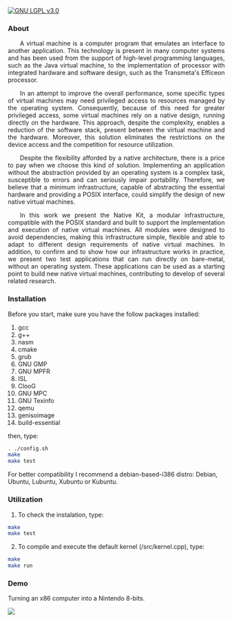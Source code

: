[![GNU LGPL v3.0](http://www.gnu.org/graphics/lgplv3-88x31.png)](http://www.gnu.org/licenses/lgpl.html)

### About
<p style="text-indent: 2em;" align="justify">
A virtual machine is a computer program that emulates an interface to another application. This technology is present in many computer systems and has been used from the support of high-level programming languages, such as the Java virtual machine, to the implementation of processor with integrated hardware and software design, such as the Transmeta's Efficeon processor.
</p>

<p style="text-indent: 2em;" align="justify">
In an attempt to improve the overall performance, some specific types of virtual machines may need privileged access to resources managed by the operating system. Consequently, because of this need for greater privileged access, some virtual machines rely on a native design, running directly on the hardware. This approach, despite the complexity, enables a reduction of the software stack, present between the virtual machine and the hardware. Moreover, this solution eliminates the restrictions on the device access and the competition for resource utilization.
</p>

<p style="text-indent: 2em;" align="justify">
Despite the flexibility afforded by a native architecture, there is a price to pay when we choose this kind of solution. Implementing an application without the abstraction provided by an operating system is a complex task, susceptible to errors and can seriously impair portability. Therefore, we believe that a minimum infrastructure, capable of abstracting the essential hardware and providing a POSIX interface, could simplify the design of new native virtual machines.
</p>

<p style="text-indent: 2em;" align="justify">
In this work we present the Native Kit, a modular infrastructure, compatible with the POSIX standard and built to support the implementation and execution of native virtual machines. All modules were designed to avoid dependencies, making this infrastructure simple, flexible and able to adapt to different design requirements of native virtual machines. In addition, to confirm and to show how our infrastructure works in practice, we present two test applications that can run directly on bare-metal, without an operating system. These applications can be used as a starting point to build new native virtual machines,  contributing to develop of several related research.
</p>

### Installation
Before you start, make sure you have the follow packages installed:

1. gcc
2. g++
3. nasm
4. cmake
5. grub
6. GNU GMP
7. GNU MPFR
8. ISL
9. ClooG
10. GNU MPC
11. GNU Texinfo
12. qemu
13. genisoimage
14. build-essential

then, type:

```sh
. ./config.sh
make
make test
```

For better compatibility I recommend a debian-based-i386 distro: Debian, Ubuntu, Lubuntu, Xubuntu or Kubuntu.

### Utilization
1. To check the instalation, type:
```sh
make
make test
```

2. To compile and execute the default kernel (/src/kernel.cpp), type:
```sh
make
make run
```
### Demo
Turning an x86 computer into a Nintendo 8-bits.

[![](https://i.ytimg.com/vi/jj--cF3suvU/3.jpg?time=1441224313074)](https://www.youtube.com/embed/jj--cF3suvU)
